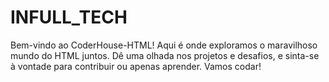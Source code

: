 # INFULL_TECH
Bem-vindo ao CoderHouse-HTML! Aqui é onde exploramos o maravilhoso mundo do HTML juntos. Dê uma olhada nos projetos e desafios, e sinta-se à vontade para contribuir ou apenas aprender. Vamos codar!
